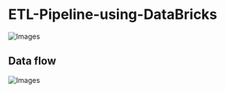 # ETL-Pipeline-using-DataBricks


![Images](https://github.com/ratna-workspace/Pyspark_Databricks_Usecasess/blob/main/Usecases/ETL_Pipeline_Using_DataBricks/Images/arch.JPG)
## Data flow
![Images](https://github.com/ratna-workspace/Pyspark_Databricks_Usecasess/blob/main/Usecases/ETL_Pipeline_Using_DataBricks/Images/job.png)

